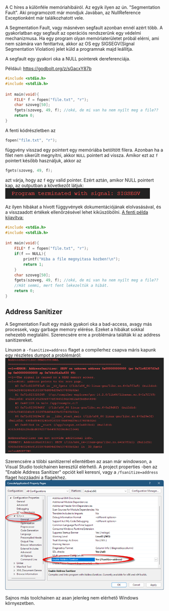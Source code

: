 A C híres a különféle memóriahibáiról. Az egyik ilyen az ún. "Segmentation Fault". Aki programozott már mondjuk Javában, az NullReference Exceptionként már találkozhatott vele.

A Segmentation Fault, vagy másnéven segfault azonban ennél azért több. A gyakorlatban egy segfault az operációs rendszerünk egy védelmi mechanizmusa. Ha egy program olyan memóriaterületet próbál elérni, ami nem számára van fenttartva, akkor az OS egy SIGSEGV(Signal Segmentation Violation) jelet küld a programnak majd leállítja. 

A segfault egy gyakori oka a NULL pointerek dereferenciája.

Például: <https://godbolt.org/z/sGacxY87b>

```cpp
#include <stdio.h>
#include <stdlib.h>

int main(void){
    FILE* f = fopen("file.txt", "r");
    char szoveg[50];
    fgets(szoveg, 49, f); //oké, de mi van ha nem nyílt meg a file??
    return 0;
}
```

A fenti kódrészletben az
```c
fopen("file.txt", "r");
```

függvény visszad egy pointert egy memóriába betöltött filera. Azonban ha a filet nem sikerült megnyitni, akkor `NULL` pointert ad vissza. Amikor ezt az `f` pointert később használjuk, akkor az 
```c
fgets(szoveg, 49, f);
```
azt várja, hogy az `f` egy valid pointer. Ezért aztán, amikor NULL pointert kap, az outputban a következőt látjuk:<br>
![alt text](image.png)

Az ilyen hibákat a hívott függyvények dokumentációjának elolvasásával, és a visszaadott értékek ellenőrzésével lehet kiküszöbölni. 
[A fenti példa kijavítva: ](https://godbolt.org/z/Pc8seh3vG)
```c
#include <stdio.h>
#include <stdlib.h>

int main(void){
    FILE* f = fopen("file.txt", "r");
    if(f == NULL){
        printf("Hiba a file megnyitasa kozben!\n");
        return 1;
    }
    char szoveg[50];
    fgets(szoveg, 49, f); //oké, de mi van ha nem nyílt meg a file??
    //Hát semmi, mert fent lekezeltük a hibát.
    return 0;
}
```

## Address Sanitizer

A Segmentation Fault egy másik gyakori oka a bad-access, avagy más processek, vagy garbage memory elérése. Ezeket a hibákat sokkal nehezebb megtalálni. Szerencsére erre a problémára találták ki az address sanitizereket. 

Linuxon a `-fsanitize=address` flaget a compilerhez csapva máris kapunk egy részletes dumpot a problémáról:
![alt text](image-1.png)

Szerencsére a többi sanitizerrel ellentétben az asan már windowson, a Visual Studio toolchainen keresztül elérhető. A project properties -ben az "Enable Address Sanitizer" opciót kell keresni, vagy a `/fsanitize=address` flaget hozzáadni a flagekhez.
![alt text](image-2.png)

Sajnos más toolchainen az asan jelenleg nem elérhető Windows környezetben. 